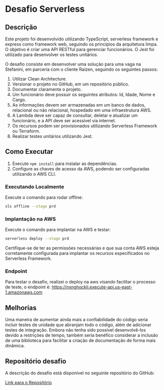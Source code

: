 # Desafio Serverless

## Descrição

Este projeto foi desenvolvido utilizando TypeScript, serverless framework e express como framework web, seguindo os princípios da arquitetura limpa. O objetivo é criar uma API RESTful para gerenciar funcionários. O Jest foi utilizado para desenvolver os testes unitários.

O desafio consiste em desenvolver uma solução para uma vaga na Stefanini, em parceria com o cliente Raízen, seguindo os seguintes passos:

1. Utilizar Clean Architecture.
2. Versionar o projeto no GitHub, em um repositório público.
3. Documentar claramente o projeto.
4. Um funcionário deve possuir os seguintes atributos: Id, Idade, Nome e Cargo.
5. As informações devem ser armazenadas em um banco de dados, relacional ou não relacional, hospedado em uma infraestrutura AWS.
6. A Lambda deve ser capaz de consultar, deletar e atualizar um funcionário, e a API deve ser acessível via internet.
7. Os recursos podem ser provisionados utilizando Serverless Framework ou Terraform.
8. Realizar testes unitários utilizando Jest. 

## Como Executar

1. Execute `npm install` para instalar as dependências.
2. Configure as chaves de acesso da AWS, podendo ser configuradas utilizando o AWS CLI.

### Executando Localmente

Execute o comando para rodar offline:

```bash
sls offline --stage prd
```

### Implantação na AWS

Execute o comando para implantar na AWS e testar:

```bash
serverless deploy --stage prd
```

Certifique-se de ter as permissões necessárias e que sua conta AWS esteja corretamente configurada para implantar os recursos especificados no Serverless Framework.

### Endpoint

Para testar o desafio, realizei o deploy na aws visando facilitar o processo de teste, o endpoint é: https://nxnghockli.execute-api.us-east-1.amazonaws.com

## Melhorias

Uma maneira de aumentar ainda mais a confiabilidade do código seria incluir testes de unidade que abranjam todo o código, além de adicionar testes de integração. Embora não tenha sido possível desenvolvê-los devido a restrições de tempo, também seria benéfico considerar a inclusão de uma biblioteca para facilitar a criação de documentação de forma mais dinâmica.

## Repositório desafio

A descrição do desafio está disponível no seguinte repositório do GitHub:

[Link para o Repositório](https://github.com/mvdornellas/serverless-challenge)
